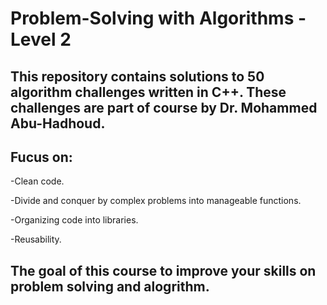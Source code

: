 # Problem-Solving with Algorithms - Level 2

 ## This repository contains solutions to 50 algorithm challenges written in C++. These challenges are part of course by Dr. Mohammed Abu-Hadhoud.
  
## Fucus on:

-Clean code.

-Divide and conquer by complex problems into manageable functions.

-Organizing code into libraries.

-Reusability.

  ## The goal of this course to improve your skills on problem solving and alogrithm.
  


